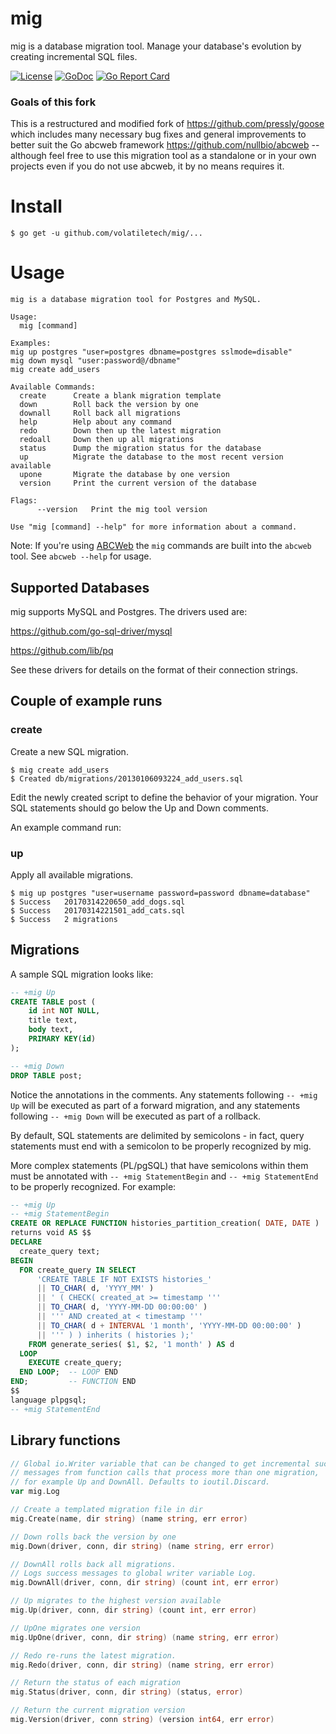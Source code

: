 # mig

mig is a database migration tool. Manage your database's evolution by creating incremental SQL files.

[![License](https://img.shields.io/badge/license-MIT-blue.svg)](https://github.com/volatiletech/mig/blob/master/LICENSE)
[![GoDoc](https://godoc.org/github.com/volatiletech/mig?status.svg)](https://godoc.org/github.com/volatiletech/mig)
[![Go Report Card](https://goreportcard.com/badge/volatiletech/mig)](http://goreportcard.com/report/volatiletech/mig)

### Goals of this fork

This is a restructured and modified fork of https://github.com/pressly/goose
which includes many necessary bug fixes and general improvements to
better suit the Go abcweb framework https://github.com/nullbio/abcweb --
although feel free to use this migration tool as a standalone or in your own 
projects even if you do not use abcweb, it by no means requires it.

# Install

    $ go get -u github.com/volatiletech/mig/...

# Usage

```
mig is a database migration tool for Postgres and MySQL.

Usage:
  mig [command]

Examples:
mig up postgres "user=postgres dbname=postgres sslmode=disable"
mig down mysql "user:password@/dbname"
mig create add_users

Available Commands:
  create      Create a blank migration template
  down        Roll back the version by one
  downall     Roll back all migrations
  help        Help about any command
  redo        Down then up the latest migration
  redoall     Down then up all migrations
  status      Dump the migration status for the database
  up          Migrate the database to the most recent version available
  upone       Migrate the database by one version
  version     Print the current version of the database

Flags:
      --version   Print the mig tool version

Use "mig [command] --help" for more information about a command.
```

Note: If you're using [ABCWeb](https://github.com/volatiletech/abcweb) the `mig`
commands are built into the `abcweb` tool. See `abcweb --help` for usage.

## Supported Databases

mig supports MySQL and Postgres. The drivers used are:

https://github.com/go-sql-driver/mysql

https://github.com/lib/pq

See these drivers for details on the format of their connection strings.

## Couple of example runs

### create

Create a new SQL migration.

    $ mig create add_users
    $ Created db/migrations/20130106093224_add_users.sql

Edit the newly created script to define the behavior of your migration. Your
SQL statements should go below the Up and Down comments.

An example command run:

### up

Apply all available migrations.

    $ mig up postgres "user=username password=password dbname=database"
	$ Success   20170314220650_add_dogs.sql
	$ Success   20170314221501_add_cats.sql
	$ Success   2 migrations

## Migrations

A sample SQL migration looks like:

```sql
-- +mig Up
CREATE TABLE post (
    id int NOT NULL,
    title text,
    body text,
    PRIMARY KEY(id)
);

-- +mig Down
DROP TABLE post;
```

Notice the annotations in the comments. Any statements following `-- +mig Up` will be executed as part of a forward migration, and any statements following `-- +mig Down` will be executed as part of a rollback.

By default, SQL statements are delimited by semicolons - in fact, query statements must end with a semicolon to be properly recognized by mig.

More complex statements (PL/pgSQL) that have semicolons within them must be annotated with `-- +mig StatementBegin` and `-- +mig StatementEnd` to be properly recognized. For example:

```sql
-- +mig Up
-- +mig StatementBegin
CREATE OR REPLACE FUNCTION histories_partition_creation( DATE, DATE )
returns void AS $$
DECLARE
  create_query text;
BEGIN
  FOR create_query IN SELECT
      'CREATE TABLE IF NOT EXISTS histories_'
      || TO_CHAR( d, 'YYYY_MM' )
      || ' ( CHECK( created_at >= timestamp '''
      || TO_CHAR( d, 'YYYY-MM-DD 00:00:00' )
      || ''' AND created_at < timestamp '''
      || TO_CHAR( d + INTERVAL '1 month', 'YYYY-MM-DD 00:00:00' )
      || ''' ) ) inherits ( histories );'
    FROM generate_series( $1, $2, '1 month' ) AS d
  LOOP
    EXECUTE create_query;
  END LOOP;  -- LOOP END
END;         -- FUNCTION END
$$
language plpgsql;
-- +mig StatementEnd
```

## Library functions


```go
// Global io.Writer variable that can be changed to get incremental success 
// messages from function calls that process more than one migration,
// for example Up and DownAll. Defaults to ioutil.Discard.
var mig.Log

// Create a templated migration file in dir
mig.Create(name, dir string) (name string, err error)

// Down rolls back the version by one
mig.Down(driver, conn, dir string) (name string, err error)

// DownAll rolls back all migrations.
// Logs success messages to global writer variable Log.
mig.DownAll(driver, conn, dir string) (count int, err error)

// Up migrates to the highest version available
mig.Up(driver, conn, dir string) (count int, err error)

// UpOne migrates one version
mig.UpOne(driver, conn, dir string) (name string, err error)

// Redo re-runs the latest migration.
mig.Redo(driver, conn, dir string) (name string, err error)

// Return the status of each migration
mig.Status(driver, conn, dir string) (status, error)

// Return the current migration version
mig.Version(driver, conn string) (version int64, err error)
```
